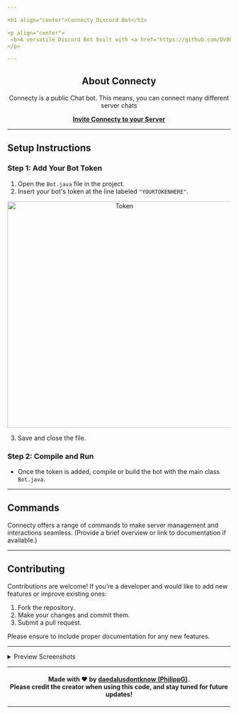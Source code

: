 ```yaml
---

<h1 align="center">Connecty Discord Bot</h1>

<p align="center">
 <b>A versatile Discord Bot built with <a href="https://github.com/DV8FromTheWorld/JDA">JDA (Java Discord API)</a> by <a href="https://github.com/daedalusdontknow/">daedalusdontknow (PhilippG)</a>.</b> <br> The bot was crafted with love, so treat it kindly! 😊
</p>

---
```


<h2 align="center">About Connecty</h2>

<p align="center">Connecty is a public Chat bot. This means, you can connect many different server chats

<p align="center">
<a href="https://discord.com/oauth2/authorize?client_id=1187489773431029860"><b>Invite Connecty to your Server</b></a>
</p>

---

## Setup Instructions

### Step 1: Add Your Bot Token

1. Open the `Bot.java` file in the project.
2. Insert your bot's token at the line labeled `"YOURTOKENHERE"`.

<p align="center">
  <img alt="Token" src="https://user-images.githubusercontent.com/101858241/175789017-9b483811-f863-4d5f-a919-b383bdf98ff7.png" width="512px"/>
</p>

3. Save and close the file.

### Step 2: Compile and Run

- Once the token is added, compile or build the bot with the main class `Bot.java`.

---

## Commands

Connecty offers a range of commands to make server management and interactions seamless. (Provide a brief overview or link to documentation if available.)

---

## Contributing

Contributions are welcome! If you’re a developer and would like to add new features or improve existing ones:
1. Fork the repository.
2. Make your changes and commit them.
3. Submit a pull request.

Please ensure to include proper documentation for any new features.

---

<details>
	<summary>Preview Screenshots</summary>
	<img alt="logo" src="https://github.com/user-attachments/assets/1a24a020-c198-42c8-b1e5-227d9f5f1d04" width="512px"><br/>
  Also works in DM´s
  <br>
  <img alt="logo" src="https://github.com/user-attachments/assets/643b726f-7da9-4c6b-9e6a-b18d31c58140" width="512px"><br/>
  <img alt="logo" src="https://github.com/user-attachments/assets/e2ea5e0e-3106-401d-bccc-211e35d5e5a9" width="512px"><br/>

</details>

---

<h4 align="center">Made with ❤️ by <a href="https://github.com/daedalusdontknow/">daedalusdontknow (PhilippG)</a>. <br> Please credit the creator when using this code, and stay tuned for future updates!</h4>

--- 
